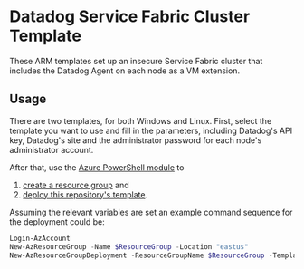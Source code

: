 # Datadog Service Fabric Cluster Template

These ARM templates set up an insecure Service Fabric cluster that includes the Datadog Agent on each node as a VM extension.

## Usage

There are two templates, for both Windows and Linux.
First, select the template you want to use and fill in the parameters, including Datadog's API key, Datadog's site and the administrator password for each node's administrator account.

After that, use the [Azure PowerShell module](https://docs.microsoft.com/en-us/powershell/azure/install-az-ps) to 

1. [create a resource group](https://docs.microsoft.com/en-us/powershell/module/az.resources/new-azresourcegroup) and 
2. [deploy this repository's template](https://docs.microsoft.com/en-us/powershell/module/az.resources/new-azresourcegroupdeployment).

Assuming the relevant variables are set an example command sequence for the deployment could be:

``` powershell
Login-AzAccount
New-AzResourceGroup -Name $ResourceGroup -Location "eastus"
New-AzResourceGroupDeployment -ResourceGroupName $ResourceGroup -TemplateFile $TemplateFile -TemplateParameterFile $ParametersFile -Verbose
```

